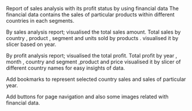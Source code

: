 Report of sales analysis with its profit status by using financial data
The financial data contains the sales of particular products within different countries in each segments.

By sales analysis report;
visualised the total sales amount.
Total sales by country , product , segment and units sold by products .
visualised it by slicer based on year.

By profit analysis report;
visualised the total profit.
Total profit by year , month , country and segment ,product and price
visualised it by slicer of different country names for easy insights of data.

Add bookmarks to represent selected country sales and sales of particular year.

Add buttons for page navigation and also some images related with financial data. 





